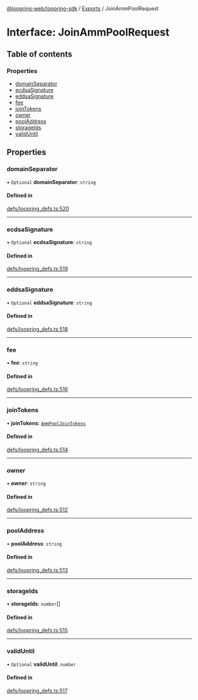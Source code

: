 [@loopring-web/loopring-sdk](../README.md) / [Exports](../modules.md) / JoinAmmPoolRequest

# Interface: JoinAmmPoolRequest

## Table of contents

### Properties

- [domainSeparator](JoinAmmPoolRequest.md#domainseparator)
- [ecdsaSignature](JoinAmmPoolRequest.md#ecdsasignature)
- [eddsaSignature](JoinAmmPoolRequest.md#eddsasignature)
- [fee](JoinAmmPoolRequest.md#fee)
- [joinTokens](JoinAmmPoolRequest.md#jointokens)
- [owner](JoinAmmPoolRequest.md#owner)
- [poolAddress](JoinAmmPoolRequest.md#pooladdress)
- [storageIds](JoinAmmPoolRequest.md#storageids)
- [validUntil](JoinAmmPoolRequest.md#validuntil)

## Properties

### domainSeparator

• `Optional` **domainSeparator**: `string`

#### Defined in

[defs/loopring_defs.ts:520](https://github.com/Loopring/loopring_sdk/blob/81e0b16/src/defs/loopring_defs.ts#L520)

___

### ecdsaSignature

• `Optional` **ecdsaSignature**: `string`

#### Defined in

[defs/loopring_defs.ts:519](https://github.com/Loopring/loopring_sdk/blob/81e0b16/src/defs/loopring_defs.ts#L519)

___

### eddsaSignature

• `Optional` **eddsaSignature**: `string`

#### Defined in

[defs/loopring_defs.ts:518](https://github.com/Loopring/loopring_sdk/blob/81e0b16/src/defs/loopring_defs.ts#L518)

___

### fee

• **fee**: `string`

#### Defined in

[defs/loopring_defs.ts:516](https://github.com/Loopring/loopring_sdk/blob/81e0b16/src/defs/loopring_defs.ts#L516)

___

### joinTokens

• **joinTokens**: [`AmmPoolJoinTokens`](AmmPoolJoinTokens.md)

#### Defined in

[defs/loopring_defs.ts:514](https://github.com/Loopring/loopring_sdk/blob/81e0b16/src/defs/loopring_defs.ts#L514)

___

### owner

• **owner**: `string`

#### Defined in

[defs/loopring_defs.ts:512](https://github.com/Loopring/loopring_sdk/blob/81e0b16/src/defs/loopring_defs.ts#L512)

___

### poolAddress

• **poolAddress**: `string`

#### Defined in

[defs/loopring_defs.ts:513](https://github.com/Loopring/loopring_sdk/blob/81e0b16/src/defs/loopring_defs.ts#L513)

___

### storageIds

• **storageIds**: `number`[]

#### Defined in

[defs/loopring_defs.ts:515](https://github.com/Loopring/loopring_sdk/blob/81e0b16/src/defs/loopring_defs.ts#L515)

___

### validUntil

• `Optional` **validUntil**: `number`

#### Defined in

[defs/loopring_defs.ts:517](https://github.com/Loopring/loopring_sdk/blob/81e0b16/src/defs/loopring_defs.ts#L517)
